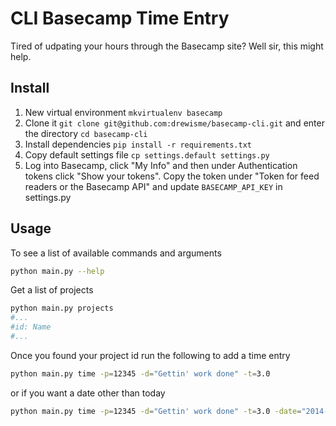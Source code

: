 # CLI Basecamp Time Entry

Tired of udpating your hours through the Basecamp site? Well sir, this might help.

## Install

1. New virtual environment `mkvirtualenv basecamp`
2. Clone it `git clone git@github.com:drewisme/basecamp-cli.git` and enter the directory `cd basecamp-cli`
3. Install dependencies `pip install -r requirements.txt`
4. Copy default settings file `cp settings.default settings.py`
5. Log into Basecamp, click "My Info" and then under Authentication tokens click "Show your tokens". Copy the token under "Token for feed readers or the Basecamp API" and update `BASECAMP_API_KEY` in settings.py

## Usage

To see a list of available commands and arguments
```bash
python main.py --help
```

Get a list of projects
```bash
python main.py projects
#...
#id: Name
#...
```

Once you found your project id run the following to add a time entry
```bash
python main.py time -p=12345 -d="Gettin' work done" -t=3.0
```
or if you want a date other than today
```bash
python main.py time -p=12345 -d="Gettin' work done" -t=3.0 -date="2014-01-30"
```
